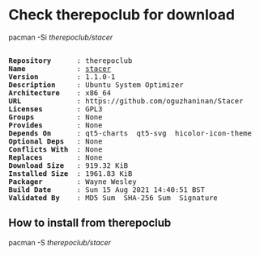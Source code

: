 # Check therepoclub for download

pacman -Si *therepoclub/stacer*

<div class="highlight"><pre class="highlight"><text>
<b>Repository</b>      : therepoclub
<b>Name</b>            : <a href="../../x86_64/stacer-1.1.0-1-x86_64.pkg.tar.zst">stacer</a>
<b>Version</b>         : 1.1.0-1
<b>Description</b>     : Ubuntu System Optimizer
<b>Architecture</b>    : x86_64
<b>URL</b>             : https://github.com/oguzhaninan/Stacer
<b>Licenses</b>        : GPL3
<b>Groups</b>          : None
<b>Provides</b>        : None
<b>Depends On</b>      : qt5-charts  qt5-svg  hicolor-icon-theme
<b>Optional Deps</b>   : None
<b>Conflicts With</b>  : None
<b>Replaces</b>        : None
<b>Download Size</b>   : 919.32 KiB
<b>Installed Size</b>  : 1961.83 KiB
<b>Packager</b>        : Wayne Wesley <wayne6324@gmail.com>
<b>Build Date</b>      : Sun 15 Aug 2021 14:40:51 BST
<b>Validated By</b>    : MD5 Sum  SHA-256 Sum  Signature
</text></pre></div>

## How to install from therepoclub

pacman -S *therepoclub/stacer*
